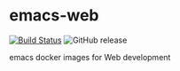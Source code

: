# emacs-web

[![Build Status](https://travis-ci.org/JinWuZhao/emacs-web.svg?branch=master)](https://travis-ci.org/JinWuZhao/emacs-web) ![GitHub release](https://img.shields.io/github/tag/JinWuZhao/emacs-web.svg)  

emacs docker images for Web development
